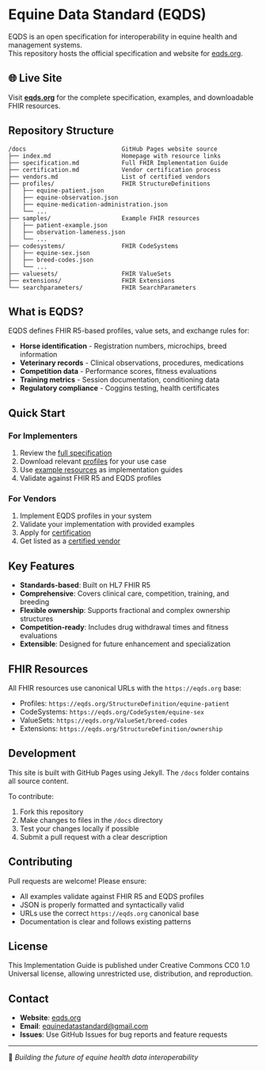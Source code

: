 # Equine Data Standard (EQDS)

EQDS is an open specification for interoperability in equine health and management systems.  
This repository hosts the official specification and website for [eqds.org](https://eqds.org).

## 🌐 Live Site

Visit **[eqds.org](https://eqds.org)** for the complete specification, examples, and downloadable FHIR resources.

## Repository Structure

```
/docs                           GitHub Pages website source
├── index.md                    Homepage with resource links
├── specification.md            Full FHIR Implementation Guide
├── certification.md            Vendor certification process
├── vendors.md                  List of certified vendors
├── profiles/                   FHIR StructureDefinitions
│   ├── equine-patient.json
│   ├── equine-observation.json
│   ├── equine-medication-administration.json
│   └── ...
├── samples/                    Example FHIR resources
│   ├── patient-example.json
│   ├── observation-lameness.json
│   └── ...
├── codesystems/                FHIR CodeSystems
│   ├── equine-sex.json
│   ├── breed-codes.json
│   └── ...
├── valuesets/                  FHIR ValueSets
├── extensions/                 FHIR Extensions
└── searchparameters/           FHIR SearchParameters
```

## What is EQDS?

EQDS defines FHIR R5-based profiles, value sets, and exchange rules for:
- **Horse identification** - Registration numbers, microchips, breed information
- **Veterinary records** - Clinical observations, procedures, medications
- **Competition data** - Performance scores, fitness evaluations
- **Training metrics** - Session documentation, conditioning data
- **Regulatory compliance** - Coggins testing, health certificates

## Quick Start

### For Implementers
1. Review the [full specification](https://eqds.org/specification.md)
2. Download relevant [profiles](https://eqds.org/profiles/) for your use case
3. Use [example resources](https://eqds.org/samples/) as implementation guides
4. Validate against FHIR R5 and EQDS profiles

### For Vendors
1. Implement EQDS profiles in your system
2. Validate your implementation with provided examples
3. Apply for [certification](https://eqds.org/certification.md)
4. Get listed as a [certified vendor](https://eqds.org/vendors.md)

## Key Features

- **Standards-based**: Built on HL7 FHIR R5
- **Comprehensive**: Covers clinical care, competition, training, and breeding
- **Flexible ownership**: Supports fractional and complex ownership structures  
- **Competition-ready**: Includes drug withdrawal times and fitness evaluations
- **Extensible**: Designed for future enhancement and specialization

## FHIR Resources

All FHIR resources use canonical URLs with the `https://eqds.org` base:
- Profiles: `https://eqds.org/StructureDefinition/equine-patient`
- CodeSystems: `https://eqds.org/CodeSystem/equine-sex`
- ValueSets: `https://eqds.org/ValueSet/breed-codes`
- Extensions: `https://eqds.org/StructureDefinition/ownership`

## Development

This site is built with GitHub Pages using Jekyll. The `/docs` folder contains all source content.

To contribute:
1. Fork this repository
2. Make changes to files in the `/docs` directory
3. Test your changes locally if possible
4. Submit a pull request with a clear description

## Contributing

Pull requests are welcome! Please ensure:
- All examples validate against FHIR R5 and EQDS profiles
- JSON is properly formatted and syntactically valid
- URLs use the correct `https://eqds.org` canonical base
- Documentation is clear and follows existing patterns

## License

This Implementation Guide is published under Creative Commons CC0 1.0 Universal license, allowing unrestricted use, distribution, and reproduction.

## Contact

- **Website**: [eqds.org](https://eqds.org)
- **Email**: equinedatastandard@gmail.com
- **Issues**: Use GitHub Issues for bug reports and feature requests

---

🐎 *Building the future of equine health data interoperability*
